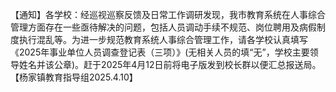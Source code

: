 【通知】各学校：经巡视巡察反馈及日常工作调研发现，我市教育系统在人事综合管理方面存在一些亟待解决的问题，包括人员调动手续不规范、岗位聘用及病假制度执行混乱等。为进一步规范教育系统人事综合管理工作，请各学校认真填写《2025年事业单位人员调查登记表（三项）》(无相关人员的填“无”，学校主要领导姓名并该公章)。赶于2025年4月12日前将电子版发到校长群以便汇总报送局。【杨家镇教育指导组2025.4.10】